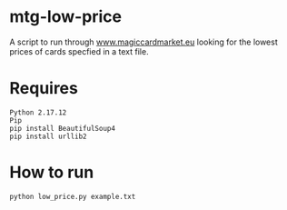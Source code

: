 # mtg-low-price
A script to run through www.magiccardmarket.eu looking for the lowest prices of cards specfied in a text file.

# Requires

```
Python 2.17.12
Pip
pip install BeautifulSoup4
pip install urllib2
```

# How to run

```
python low_price.py example.txt
```
